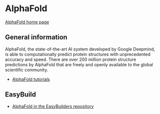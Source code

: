 # AlphaFold

[AlphaFold home page](https://deepmind.google/technologies/alphafold/)

## General information

AlphaFold, the state-of-the-art AI system developed by Google Deepmind, is able to computationally predict protein structures with unprecedented accuracy and speed. There are over 200 million protein structure predictions by AlphaFold that are freely and openly available to the global scientific community. 


  * [AlphaFold tutorials](https://www.ebi.ac.uk/training/online/courses/alphafold/)

## EasyBuild

  * [AlphaFold in the EasyBuilders repository](https://lumi-supercomputer.github.io/LUMI-EasyBuild-docs/a/AlphaFold/#user-documentation)
 
